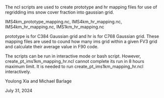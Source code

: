 The ncl scripts are used to create prototype and hr mapping files for use of regridding ims snow cover fraction into gaussian grid.

IMS4km_prototype_mapping.nc, IMS4km_hr_mapping.nc, IMS4km_hr_mapping.nc, IMS1km_hr_mapping.nc

prototype is for C384 Gaussian grid and hr is for C768 Gaussian grid. These mapping files are used to cound how many ims grid within a given FV3 grid and calculate their average value in F90 code.

The scripts can be run in interactive mode or bash script. However, create_pt_ims1km_mapping_hr.ncl cannot complete its run in 8 hours maximum limit. It is needed to run create_pt_ims1km_mapping_hr.ncl interactively.

Youlong Xia and Michael Barlage

July 31, 2024
